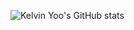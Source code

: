![Kelvin Yoo's GitHub stats](https://github-readme-stats.vercel.app/api?username=DevKelvin7&show_icons=true&theme=radical)